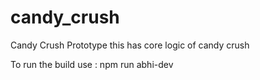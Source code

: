 # candy_crush

Candy Crush Prototype this has core logic of candy crush

To run the build use : npm run abhi-dev
